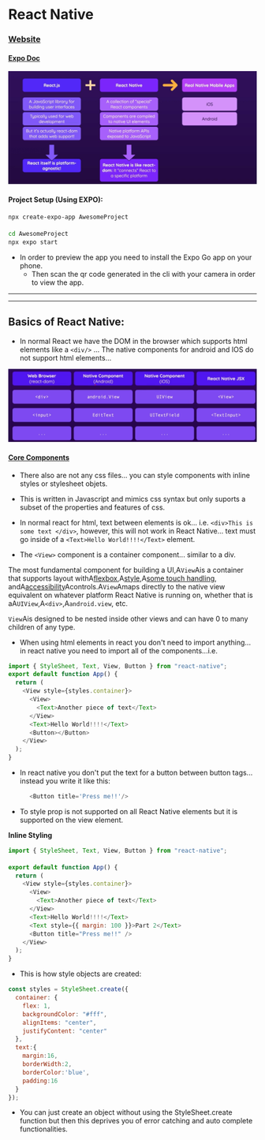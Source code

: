 # React Native

### [Website](https://reactnative.dev/)

#### [Expo Doc](https://docs.expo.dev/)

![React & React Native](./images/2023-12-15-09-55-20.png)

#### Project Setup (Using EXPO):

```bash
npx create-expo-app AwesomeProject

cd AwesomeProject
npx expo start
```

- In order to preview the app you need to install the Expo Go app on your phone.
    - Then scan the qr code generated in the cli with your camera in order to view the app.

---
---

## Basics of React Native:

- In normal React we have the DOM in the browser which supports html elements like a `<div/>` ... The native components for android and IOS do not support html elements...

![Component Compilation](./images/2023-12-19-12-41-33.png)

#### [Core Components](https://reactnative.dev/docs/components-and-apis)


- There also are not any css files... you can style components with inline styles or stylesheet objets.
- This is written in Javascript and mimics css syntax but only suports a subset of the properties and features of css.


- In normal react for html, text between elements is ok... i.e. `<div>This is some text </div>`, however, this will not work in React Native... text must go inside of a `<Text>Hello World!!!!</Text>` element. 


- The `<View>` component is a container component... similar to a div.




The most fundamental component for building a UI,A`View`Ais a container that supports layout withA[flexbox](https://reactnative.dev/docs/flexbox),A[style](https://reactnative.dev/docs/style),A[some touch handling](https://reactnative.dev/docs/handling-touches), andA[accessibility](https://reactnative.dev/docs/accessibility)Acontrols.A`View`Amaps directly to the native view equivalent on whatever platform React Native is running on, whether that is aA`UIView`,A`<div>`,A`android.view`, etc.

`View`Ais designed to be nested inside other views and can have 0 to many children of any type.


- When using html elements in react you don't need to import anything... in react native you need to import all of the components...i.e.

```js
import { StyleSheet, Text, View, Button } from "react-native";
export default function App() {
  return (
    <View style={styles.container}>
      <View>
        <Text>Another piece of text</Text>
      </View>
      <Text>Hello World!!!!</Text>
      <Button></Button>
    </View>
  );
}
```

- In react native you don't put the text for a button between button tags... instead you write it like this:

```js
      <Button title='Press me!!'/>
```


- To style prop is not supported on all React Native elements but it is supported on the view element.

**Inline Styling**

```js
import { StyleSheet, Text, View, Button } from "react-native";

export default function App() {
  return (
    <View style={styles.container}>
      <View>
        <Text>Another piece of text</Text>
      </View>
      <Text>Hello World!!!!</Text>
      <Text style={{ margin: 100 }}>Part 2</Text>
      <Button title="Press me!!" />
    </View>
  );
}
```


- This is how style objects are created:

```js
const styles = StyleSheet.create({
  container: {
    flex: 1,
    backgroundColor: "#fff",
    alignItems: "center",
    justifyContent: "center"
  },
  text:{
    margin:16,
    borderWidth:2,
    borderColor:'blue',
    padding:16
  }
});
```

- You can just create an object without using the StyleSheet.create function but then this deprives you of error catching and auto complete functionalities.
